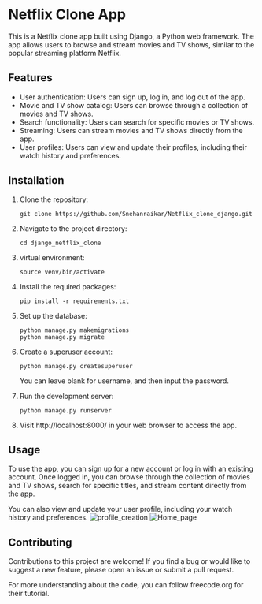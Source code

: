 # Netflix Clone App

This is a Netflix clone app built using Django, a Python web framework. The app allows users to browse and stream movies and TV shows, similar to the popular streaming platform Netflix.

## Features

- User authentication: Users can sign up, log in, and log out of the app.
- Movie and TV show catalog: Users can browse through a collection of movies and TV shows.
- Search functionality: Users can search for specific movies or TV shows.
- Streaming: Users can stream movies and TV shows directly from the app.
- User profiles: Users can view and update their profiles, including their watch history and preferences.

## Installation

1. Clone the repository:

   ```
   git clone https://github.com/Snehanraikar/Netflix_clone_django.git
   ```

2. Navigate to the project directory:

   ```
   cd django_netflix_clone
   ```

3. virtual environment:

   ```
   source venv/bin/activate
   ```

4. Install the required packages:

   ```
   pip install -r requirements.txt
   ```

5. Set up the database:

   ```
   python manage.py makemigrations
   python manage.py migrate
   ```

6. Create a superuser account:

   ```
   python manage.py createsuperuser
   ```
   You can leave blank for username, and then input the password.

7. Run the development server:

   ```
   python manage.py runserver
   ```

8. Visit http://localhost:8000/ in your web browser to access the app.

## Usage

To use the app, you can sign up for a new account or log in with an existing account. Once logged in, you can browse through the collection of movies and TV shows, search for specific titles, and stream content directly from the app.

You can also view and update your user profile, including your watch history and preferences.
![profile_creation](https://github.com/Snehanraikar/Netflix_clone_django/assets/98581804/ff3db427-6ef8-4c76-83b9-1ca422e717af)
![Home_page](https://github.com/Snehanraikar/Netflix_clone_django/assets/98581804/63028017-692c-4470-99c2-2126a7cd2d24)


## Contributing

Contributions to this project are welcome! If you find a bug or would like to suggest a new feature, please open an issue or submit a pull request.

For more understanding about the code, you can follow freecode.org for their tutorial.


